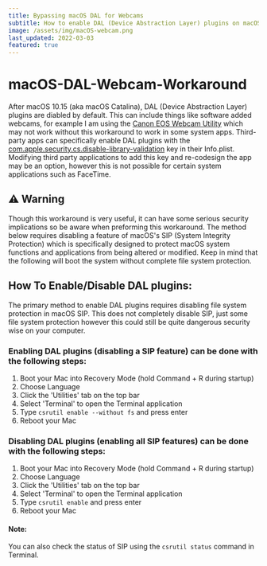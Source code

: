 ```yaml
---
title: Bypassing macOS DAL for Webcams
subtitle: How to enable DAL (Device Abstraction Layer) plugins on macOS devices (Catalina and later).
image: /assets/img/macOS-webcam.png
last_updated: 2022-03-03
featured: true
---
```


# macOS-DAL-Webcam-Workaround
After macOS 10.15 (aka macOS Catalina), DAL (Device Abstraction Layer) plugins are diabled by default. This can include things like software added webcams, for example I am using the [Canon EOS Webcam Utility](https://www.usa.canon.com/internet/portal/us/home/support/self-help-center/eos-webcam-utility/) which may not work without this workaround to work in some system apps. Third-party apps can specifically enable DAL plugins with the [com.apple.security.cs.disable-library-validation](https://developer.apple.com/documentation/bundleresources/entitlements/com_apple_security_cs_disable-library-validation?language=objc) key in their Info.plist. Modifying third party applications to add this key and re-codesign the app may be an option, however this is not possible for certain system applications such as FaceTime.

## ⚠️ Warning
Though this workaround is very useful, it can have some serious security implications so be aware when preforming this workaround. The method below requires disabling a feature of macOS's SIP (System Integrity Protection) which is specifically designed to protect macOS system functions and applications from being altered or modified. Keep in mind that the following will boot the system without complete file system protection.

## How To Enable/Disable DAL plugins:
The primary method to enable DAL plugins requires disabling file system protection in macOS SIP. This does not completely disable SIP, just some file system protection however this could still be quite dangerous security wise on your computer.

### Enabling DAL plugins (disabling a SIP feature) can be done with the following steps:
1. Boot your Mac into Recovery Mode (hold Command + R during startup)
2. Choose Language
3. Click the 'Utilities' tab on the top bar
4. Select 'Terminal' to open the Terminal application
5. Type `csrutil enable --without fs` and press enter
6. Reboot your Mac

### Disabling DAL plugins (enabling all SIP features) can be done with the following steps:
1. Boot your Mac into Recovery Mode (hold Command + R during startup)
2. Choose Language
3. Click the 'Utilities' tab on the top bar
4. Select 'Terminal' to open the Terminal application
5. Type `csrutil enable` and press enter
6. Reboot your Mac

#### Note:
You can also check the status of SIP using the `csrutil status` command in Terminal.
